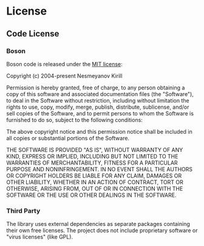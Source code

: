 # License

<show-structure for="chapter" depth="2"/>

## Code License

### Boson

Boson code is released under the [MIT license](https://opensource.org/license/mit):

Copyright (c) 2004-present Nesmeyanov Kirill

Permission is hereby granted, free of charge, to any person obtaining a copy of
this software and associated documentation files (the "Software"), to deal in
the Software without restriction, including without limitation the rights to
use, copy, modify, merge, publish, distribute, sublicense, and/or sell copies
of the Software, and to permit persons to whom the Software is furnished to do
so, subject to the following conditions:

The above copyright notice and this permission notice shall be included in all
copies or substantial portions of the Software.

THE SOFTWARE IS PROVIDED "AS IS", WITHOUT WARRANTY OF ANY KIND, EXPRESS OR
IMPLIED, INCLUDING BUT NOT LIMITED TO THE WARRANTIES OF MERCHANTABILITY,
FITNESS FOR A PARTICULAR PURPOSE AND NONINFRINGEMENT. IN NO EVENT SHALL THE
AUTHORS OR COPYRIGHT HOLDERS BE LIABLE FOR ANY CLAIM, DAMAGES OR OTHER LIABILITY,
WHETHER IN AN ACTION OF CONTRACT, TORT OR OTHERWISE, ARISING FROM, OUT OF OR IN
CONNECTION WITH THE SOFTWARE OR THE USE OR OTHER DEALINGS IN THE SOFTWARE.

### Third Party

The library uses external dependencies as separate packages containing their 
own free licenses. The project does not include proprietary software or 
"virus licenses" (like GPL).
